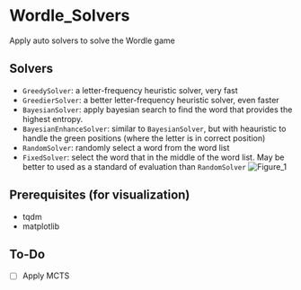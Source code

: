 # Wordle_Solvers

Apply auto solvers to solve the Wordle game

## Solvers
- `GreedySolver`: a letter-frequency heuristic solver, very fast
- `GreedierSolver`: a better letter-frequency heuristic solver, even faster
- `BayesianSolver`: apply bayesian search to find the word that provides the highest entropy.
- `BayesianEnhanceSolver`: similar to `BayesianSolver`, but with heauristic to handle the green positions (where the letter is in correct position)
- `RandomSolver`: randomly select a word from the word list
- `FixedSolver`: select the word that in the middle of the word list. May be better to used as a standard of evaluation than `RandomSolver`
![Figure_1](https://github.com/user-attachments/assets/589d46bc-2587-4bfc-9a6e-78569014b96e)

## Prerequisites (for visualization)
- tqdm 
- matplotlib

## To-Do
- [ ] Apply MCTS


